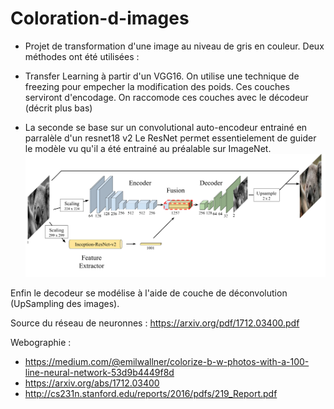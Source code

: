 # Coloration-d-images
* Projet de transformation d'une image au niveau de gris en couleur.
Deux méthodes ont été utilisées : 

* Transfer Learning à partir d'un VGG16. On utilise une technique de freezing pour empecher la modification des poids. 
Ces couches serviront d'encodage. On raccomode ces couches avec le décodeur (décrit plus bas)
* La seconde se base sur un convolutional auto-encodeur entrainé en parralèle d'un resnet18 v2
Le ResNet permet essentielement de guider le modèle vu qu'il a été entrainé au préalable sur ImageNet.
![alt text](https://raw.githubusercontent.com/Anty45/Coloration-d-images/master/Koalarization.png)

Enfin le decodeur se modélise à l'aide de couche de déconvolution (UpSampling des images).


Source du réseau de neuronnes : https://arxiv.org/pdf/1712.03400.pdf

Webographie :   
* https://medium.com/@emilwallner/colorize-b-w-photos-with-a-100-line-neural-network-53d9b4449f8d
* https://arxiv.org/abs/1712.03400
* http://cs231n.stanford.edu/reports/2016/pdfs/219_Report.pdf
